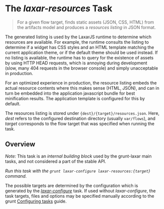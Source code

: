 # The *laxar-resources* Task

> For a given flow target, finds static assets (JSON, CSS, HTML) from the artifacts model and produces a _resources listing_ in JSON format.

The generated listing is used by the LaxarJS runtime to determine which resources are available.
For example, the runtime consults the listing to determine if a widget has CSS styles and an HTML template matching the current application theme, or if the default theme should be used instead.
If no listing is available, the runtime has to query for the existence of assets by using HTTP HEAD requests, which is annoying during development (slow, many 404 requests in the browser console) and simply unacceptable in production.

For an optimized experience in production, the resource listing embeds the actual resource contents where this makes sense (HTML, JSON), and can in turn be embedded into the application javascript bundle for best minification results.
The application template is configured for this by default.

The resources listing is stored under `{dest}/{target}/resources.json`.
Here, *dest* refers to the configured destination directory (usually `var/flows`), and *target* corresponds to the flow target that was specified when running the task.


## Overview

*Note:* This task is an *internal building block* used by the grunt-laxar main tasks, and not considered a part of the stable API.

*Run this task with the `grunt laxar-configure laxar-resources:{target}` command.*

The possible targets are determined by the configuration which is generated by the [*laxar-configure*](../laxar-configure.md) task.
If used without *laxar-configure*, the task targets, files and options may be specified manually according to the grunt
[Configuring tasks](http://gruntjs.com/configuring-tasks) guide.
